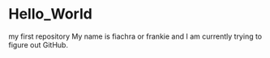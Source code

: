 # Hello_World
my first repository 
My name is fiachra or frankie and I am currently trying to figure out GitHub.
